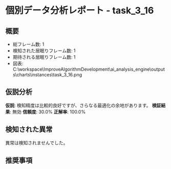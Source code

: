 # 個別データ分析レポート - task_3_16

## 概要
- 総フレーム数: 1
- 検知された居眠りフレーム数: 1
- 期待される居眠りフレーム数: 1
 - 図表: C:\workspace\ImproveAlgorithmDevelopment\ai_analysis_engine\outputs\charts\instances\task_3_16.png

## 仮説分析
**仮説**: 検知精度は比較的良好ですが、さらなる最適化の余地があります。
**検証結果**: 無効
**信頼度**: 30.0%
**正解率**: 100.0%

## 検知された異常

異常は検知されませんでした。

## 推奨事項
